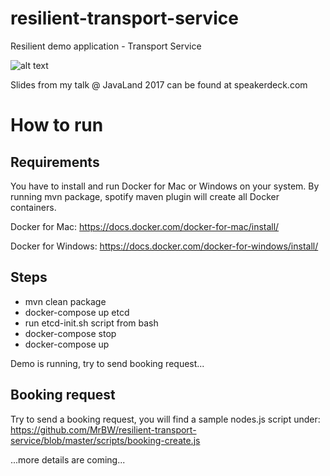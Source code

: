 # resilient-transport-service
Resilient demo application - Transport Service


![alt text](https://github.com/MrBW/resilient-transport-service/blob/master/docu/HystrixTimeoutDefaults.png "Overview")

Slides from my talk @ JavaLand 2017 can be found at speakerdeck.com

<script async class="speakerdeck-embed" data-id="352b2f05babe495e82e1cc240f896837" data-ratio="1.29456384323641" src="//speakerdeck.com/assets/embed.js"></script>

# How to run
## Requirements
You have to install and run Docker for Mac or Windows on your system. By running mvn package, spotify maven plugin will create all Docker containers.

Docker for Mac:
https://docs.docker.com/docker-for-mac/install/

Docker for Windows:
https://docs.docker.com/docker-for-windows/install/



## Steps
- mvn clean package
- docker-compose up etcd
- run etcd-init.sh script from bash
- docker-compose stop
- docker-compose up

Demo is running, try to send booking request...

## Booking request
Try to send a booking request, you will find a sample nodes.js script under:
https://github.com/MrBW/resilient-transport-service/blob/master/scripts/booking-create.js

...more details are coming...
